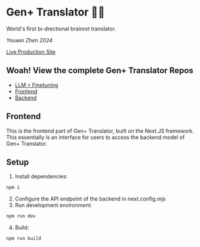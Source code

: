 # Gen+ Translator 🧠🚽
World's first bi-drectional brainrot translator.<br>

<i>Youwei Zhen 2024</i>

[Live Production Site](https://brainrot.youweizhen.com/)

## Woah! View the complete Gen+ Translator Repos
- [LLM + Finetuning](https://github.com/AntoDono/GenPlus-Translator)
- [Frontend](https://github.com/AntoDono/GenPlus-Translator-Frontend)
- [Backend](https://github.com/AntoDono/GenPlus-Translator-Backend)

## Frontend
This is the frontend part of Gen+ Translator, built on the Next.JS framework. This essentially is an interface for users to access the backend model of Gen+ Translator.

## Setup

1. Install dependencies:
```bash
npm i
```
2. Configure the API endpoint of the backend in next.config.mjs
3. Run development environment:
```bash
npm run dev
```
4. Build:
```bash
npm run build
```

